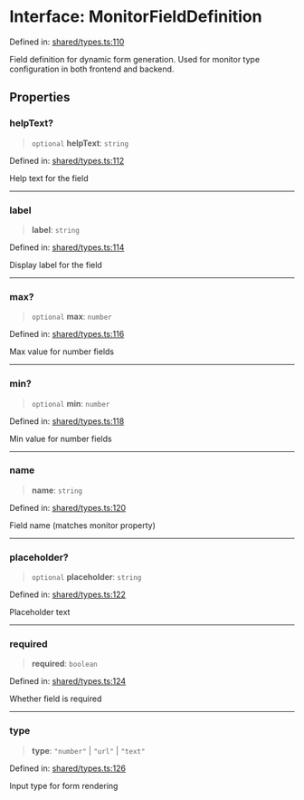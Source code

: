 # Interface: MonitorFieldDefinition

Defined in: [shared/types.ts:110](https://github.com/Nick2bad4u/Uptime-Watcher/blob/3cce0c3b352c8390536ca3c7399ece50a05faf18/shared/types.ts#L110)

Field definition for dynamic form generation.
Used for monitor type configuration in both frontend and backend.

## Properties

### helpText?

> `optional` **helpText**: `string`

Defined in: [shared/types.ts:112](https://github.com/Nick2bad4u/Uptime-Watcher/blob/3cce0c3b352c8390536ca3c7399ece50a05faf18/shared/types.ts#L112)

Help text for the field

***

### label

> **label**: `string`

Defined in: [shared/types.ts:114](https://github.com/Nick2bad4u/Uptime-Watcher/blob/3cce0c3b352c8390536ca3c7399ece50a05faf18/shared/types.ts#L114)

Display label for the field

***

### max?

> `optional` **max**: `number`

Defined in: [shared/types.ts:116](https://github.com/Nick2bad4u/Uptime-Watcher/blob/3cce0c3b352c8390536ca3c7399ece50a05faf18/shared/types.ts#L116)

Max value for number fields

***

### min?

> `optional` **min**: `number`

Defined in: [shared/types.ts:118](https://github.com/Nick2bad4u/Uptime-Watcher/blob/3cce0c3b352c8390536ca3c7399ece50a05faf18/shared/types.ts#L118)

Min value for number fields

***

### name

> **name**: `string`

Defined in: [shared/types.ts:120](https://github.com/Nick2bad4u/Uptime-Watcher/blob/3cce0c3b352c8390536ca3c7399ece50a05faf18/shared/types.ts#L120)

Field name (matches monitor property)

***

### placeholder?

> `optional` **placeholder**: `string`

Defined in: [shared/types.ts:122](https://github.com/Nick2bad4u/Uptime-Watcher/blob/3cce0c3b352c8390536ca3c7399ece50a05faf18/shared/types.ts#L122)

Placeholder text

***

### required

> **required**: `boolean`

Defined in: [shared/types.ts:124](https://github.com/Nick2bad4u/Uptime-Watcher/blob/3cce0c3b352c8390536ca3c7399ece50a05faf18/shared/types.ts#L124)

Whether field is required

***

### type

> **type**: `"number"` \| `"url"` \| `"text"`

Defined in: [shared/types.ts:126](https://github.com/Nick2bad4u/Uptime-Watcher/blob/3cce0c3b352c8390536ca3c7399ece50a05faf18/shared/types.ts#L126)

Input type for form rendering
